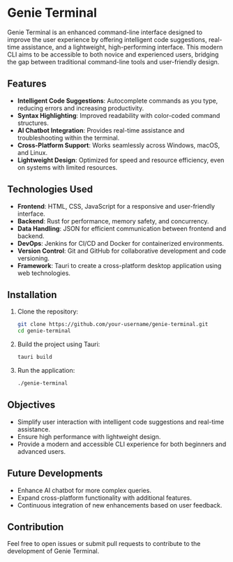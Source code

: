 
# Genie Terminal

Genie Terminal is an enhanced command-line interface designed to improve the user experience by offering intelligent code suggestions, real-time assistance, and a lightweight, high-performing interface. This modern CLI aims to be accessible to both novice and experienced users, bridging the gap between traditional command-line tools and user-friendly design.

## Features

- **Intelligent Code Suggestions**: Autocomplete commands as you type, reducing errors and increasing productivity.
- **Syntax Highlighting**: Improved readability with color-coded command structures.
- **AI Chatbot Integration**: Provides real-time assistance and troubleshooting within the terminal.
- **Cross-Platform Support**: Works seamlessly across Windows, macOS, and Linux.
- **Lightweight Design**: Optimized for speed and resource efficiency, even on systems with limited resources.

## Technologies Used

- **Frontend**: HTML, CSS, JavaScript for a responsive and user-friendly interface.
- **Backend**: Rust for performance, memory safety, and concurrency.
- **Data Handling**: JSON for efficient communication between frontend and backend.
- **DevOps**: Jenkins for CI/CD and Docker for containerized environments.
- **Version Control**: Git and GitHub for collaborative development and code versioning.
- **Framework**: Tauri to create a cross-platform desktop application using web technologies.

## Installation

1. Clone the repository:
   ```bash
   git clone https://github.com/your-username/genie-terminal.git
   cd genie-terminal
   ```

2. Build the project using Tauri:
   ```bash
   tauri build
   ```

3. Run the application:
   ```bash
   ./genie-terminal
   ```

## Objectives

- Simplify user interaction with intelligent code suggestions and real-time assistance.
- Ensure high performance with lightweight design.
- Provide a modern and accessible CLI experience for both beginners and advanced users.

## Future Developments

- Enhance AI chatbot for more complex queries.
- Expand cross-platform functionality with additional features.
- Continuous integration of new enhancements based on user feedback.

## Contribution

Feel free to open issues or submit pull requests to contribute to the development of Genie Terminal.
